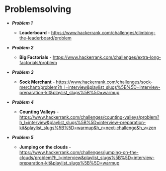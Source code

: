 # Problemsolving
- ***Problem 1***
    - **Leaderboard** - https://www.hackerrank.com/challenges/climbing-the-leaderboard/problem
    
- ***Problem 2***
    - **Big Factorials** - https://www.hackerrank.com/challenges/extra-long-factorials/problem

- ***Problem 3***
    - **Sock Merchant** - https://www.hackerrank.com/challenges/sock-merchant/problem?h_l=interview&playlist_slugs%5B%5D=interview-preparation-kit&playlist_slugs%5B%5D=warmup

- ***Problem 4***
    - **Counting Valleys** - https://www.hackerrank.com/challenges/counting-valleys/problem?h_l=interview&playlist_slugs%5B%5D=interview-preparation-kit&playlist_slugs%5B%5D=warmup&h_r=next-challenge&h_v=zen

- ***Problem 5***
    - **Jumping on the clouds** - https://www.hackerrank.com/challenges/jumping-on-the-clouds/problem?h_l=interview&playlist_slugs%5B%5D=interview-preparation-kit&playlist_slugs%5B%5D=warmup